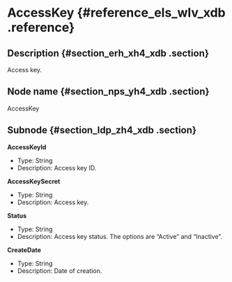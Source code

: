 # AccessKey {#reference_els_wlv_xdb .reference}

## Description {#section_erh_xh4_xdb .section}

Access key.

## Node name {#section_nps_yh4_xdb .section}

AccessKey

## Subnode {#section_ldp_zh4_xdb .section}

**AccessKeyId**

-   Type: String
-   Description: Access key ID.

**AccessKeySecret**

-   Type: String
-   Description: Access key.

**Status**

-   Type: String
-   Description: Access key status. The options are “Active” and “Inactive”.

**CreateDate**

-   Type: String
-   Description: Date of creation.

